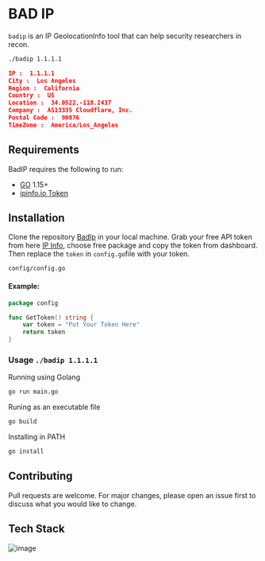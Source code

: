 # BAD IP 

`badip` is an IP GeolocationInfo tool that can help security researchers in recon. 
```bash
./badip 1.1.1.1
```
``` json
IP :  1.1.1.1
City :  Los Angeles
Region :  California
Country :  US
Location :  34.0522,-118.2437
Company :  AS13335 Cloudflare, Inc.
Postal Code :  90076
TimeZone :  America/Los_Angeles
```
Requirements
------------

BadIP requires the following to run:

  * [GO][go] 1.15+
  * [ipinfo.io Token][ipinfo] 


[go]: https://go.dev/doc/install
[ipinfo]: https://ipinfo.io/
## Installation

Clone the repository [BadIp](https://github.com/iamtakdir/badip) in your local machine. Grab your free API token from here [IP Info](https://ipinfo.io/pricing), choose free package and copy the token from dashboard. 
Then replace the `token` in `config.go`file with your token. 

`config/config.go`

#### Example: 
```go
package config

func GetToken() string {
	var token = "Put Your Token Here"
	return token
}
```

### Usage `./badip 1.1.1.1`
Running using Golang
```bash
go run main.go
```
Runing as an 
executable  file 
```bash
go build
```
Installing in PATH
```bash
go install 
```

## Contributing
Pull requests are welcome. For major changes, please open an issue first to discuss what you would like to change.

## Tech Stack 
![image]({https://img.shields.io/badge/Go-00ADD8?style=for-the-badge&logo=go&logoColor=white}) 

